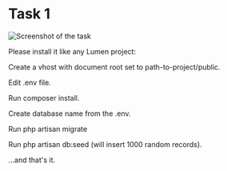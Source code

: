 # Task 1

![Screenshot of the task](https://github.com/aurelian77/task_1/blob/main/public/img/shot.png)

Please install it like any Lumen project:

Create a vhost with document root set to path-to-project/public.

Edit .env file.

Run composer install.

Create database name from the .env.

Run php artisan migrate

Run php artisan db:seed (will insert 1000 random records).

...and that's it.
